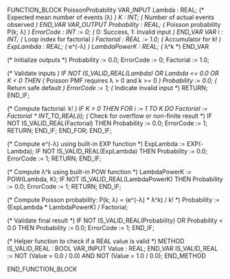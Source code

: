 FUNCTION_BLOCK PoissonProbability
VAR_INPUT
    Lambda : REAL; (* Expected mean number of events (λ) *)
    K : INT; (* Number of actual events observed *)
END_VAR
VAR_OUTPUT
    Probability : REAL; (* Poisson probability P(k; λ) *)
    ErrorCode : INT := 0; (* 0: Success, 1: Invalid input *)
END_VAR
VAR
    i : INT; (* Loop index for factorial *)
    Factorial : REAL := 1.0; (* Accumulator for k! *)
    ExpLambda : REAL; (* e^(-λ) *)
    LambdaPowerK : REAL; (* λ^k *)
END_VAR

(* Initialize outputs *)
Probability := 0.0;
ErrorCode := 0;
Factorial := 1.0;

(* Validate inputs *)
IF NOT IS_VALID_REAL(Lambda) OR Lambda <= 0.0 OR K < 0 THEN
    (* Poisson PMF requires λ > 0 and k >= 0 *)
    Probability := 0.0; (* Return safe default *)
    ErrorCode := 1; (* Indicate invalid input *)
    RETURN;
END_IF;

(* Compute factorial: k! *)
IF K > 0 THEN
    FOR i := 1 TO K DO
        Factorial := Factorial * INT_TO_REAL(i);
        (* Check for overflow or non-finite result *)
        IF NOT IS_VALID_REAL(Factorial) THEN
            Probability := 0.0;
            ErrorCode := 1;
            RETURN;
        END_IF;
    END_FOR;
END_IF;

(* Compute e^(-λ) using built-in EXP function *)
ExpLambda := EXP(-Lambda);
IF NOT IS_VALID_REAL(ExpLambda) THEN
    Probability := 0.0;
    ErrorCode := 1;
    RETURN;
END_IF;

(* Compute λ^k using built-in POW function *)
LambdaPowerK := POW(Lambda, K);
IF NOT IS_VALID_REAL(LambdaPowerK) THEN
    Probability := 0.0;
    ErrorCode := 1;
    RETURN;
END_IF;

(* Compute Poisson probability: P(k; λ) = (e^(-λ) * λ^k) / k! *)
Probability := (ExpLambda * LambdaPowerK) / Factorial;

(* Validate final result *)
IF NOT IS_VALID_REAL(Probability) OR Probability < 0.0 THEN
    Probability := 0.0;
    ErrorCode := 1;
END_IF;

(* Helper function to check if a REAL value is valid *)
METHOD IS_VALID_REAL : BOOL
VAR_INPUT
    Value : REAL;
END_VAR
IS_VALID_REAL := NOT (Value = 0.0 / 0.0) AND NOT (Value = 1.0 / 0.0);
END_METHOD

END_FUNCTION_BLOCK
